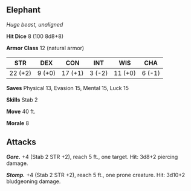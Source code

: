 ## Elephant

*Huge beast, unaligned*

**Hit Dice** 8 (100 8d8+8)

**Armor Class** 12 (natural armor)

| STR     | DEX     | CON     | INT     | WIS     | CHA     |
|---------|---------|---------|---------|---------|---------|
| 22 (+2) |  9 (+0) | 17 (+1) |  3 (-2) | 11 (+0) |  6 (-1) |

**Saves** Physical 13, Evasion 15, Mental 15, Luck 15

**Skills** Stab 2

**Move** 40 ft.

**Morale** 8

## Attacks

***Gore.*** +4 (Stab 2 STR +2), reach 5 ft., one target. Hit: 3d8+2 piercing damage.

***Stomp.*** +4 (Stab 2 STR +2), reach 5 ft., one prone creature. Hit: 3d10+2 bludgeoning damage.

